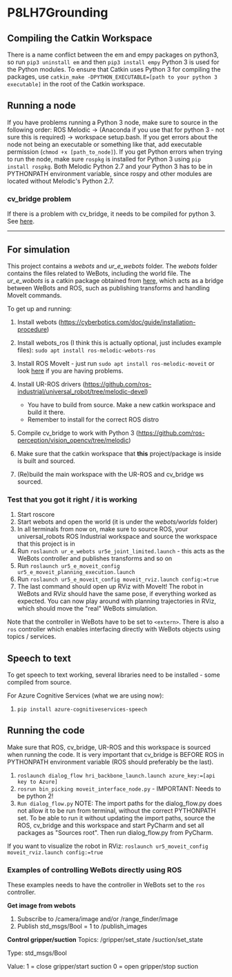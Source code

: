 # P8LH7Grounding

## Compiling the Catkin Workspace
There is a name conflict between the em and empy packages on python3, so run `pip3 uninstall em` and then `pip3 install empy`
Python 3 is used for the Python modules. To ensure that Catkin uses Python 3 for compiling the packages, use 
`catkin_make -DPYTHON_EXECUTABLE=[path to your python 3 executable]` in the root of the Catkin workspace.

## Running a node
If you have problems running a Python 3 node, make sure to source in the following order: ROS Melodic -> (Anaconda if you use that for python 3 - not sure this is required) -> workspace setup.bash.
If you get errors about the node not being an executable or something like that, add executable permission (`chmod +x [path_to_node]`). If you get Python errors when trying to run the node, make sure `rospkg` is installed for Python 3 using `pip install rospkg`. Both Melodic Python 2.7 and your Python 3 has to be in PYTHONPATH environment variable, since rospy and other modules are located without Melodic's Python 2.7.

### cv_bridge problem
If there is a problem with cv_bridge, it needs to be compiled for python 3. See [here](https://medium.com/@beta_b0t/how-to-setup-ros-with-python-3-44a69ca36674).

---

## For simulation
This project contains a *webots* and *ur_e_webots* folder. The *webots* folder contains the files related to WeBots, including the world file. The *ur_e_wobots* is a catkin package obtained from [here](https://github.com/cyberbotics/webots/tree/master/projects/robots/universal_robots/resources/ros_package/ur_e_webots), which acts as a bridge between WeBots and ROS, such as publishing transforms and handling MoveIt commands.

To get up and running:

1. Install webots (https://cyberbotics.com/doc/guide/installation-procedure)

2. Install webots_ros (I think this is actually optional, just includes example files): `sudo apt install ros-melodic-webots-ros`

3. Install ROS MoveIt - just run `sudo apt install ros-melodic-moveit` or look [here](http://docs.ros.org/en/melodic/api/moveit_tutorials/html/doc/getting_started/getting_started.html) if you are having problems.

4. Install UR-ROS drivers (https://github.com/ros-industrial/universal_robot/tree/melodic-devel)
   - You have to build from source. Make a new catkin workspace and build it there.
   - Remember to install for the correct ROS distro

5. Compile cv_bridge to work with Python 3 (https://github.com/ros-perception/vision_opencv/tree/melodic)

6. Make sure that the catkin workspace that **this** project/package is inside is built and sourced.

7. (Re)build the main workspace with the UR-ROS and cv_bridge ws sourced.

### Test that you got it right / it is working
1. Start roscore
2. Start webots and open the world (it is under the *webots/worlds* folder)
3. In all terminals from now on, make sure to source ROS, your universal_robots ROS Industrial workspace and source the workspace that this project is in
4. Run `roslaunch ur_e_webots ur5e_joint_limited.launch` - this acts as the WeBots controller and publishes transforms and so on
5. Run `roslaunch ur5_e_moveit_config ur5_e_moveit_planning_execution.launch`
6. Run `roslaunch ur5_e_moveit_config moveit_rviz.launch config:=true`
7. The last command should open up RViz with MoveIt! The robot in WeBots and RViz should have the same pose, if everything worked as expected. You can now play around with planning trajectories in RViz, which should move the "real" WeBots simulation.

Note that the controller in WeBots have to be set to `<extern>`. There is also a `ros` controller which enables interfacing directly with WeBots objects using topics / services. 

## Speech to text
To get speech to text working, several libraries need to be installed - some compiled from source.

For Azure Cognitive Services (what we are using now):
1. `pip install azure-cognitiveservices-speech`

## Running the code
Make sure that ROS, cv_bridge, UR-ROS and this workspace is sourced when running the code. It is very important that cv_bridge is BEFORE ROS in PYTHONPATH environment variable (ROS should preferably be the last).
1. `roslaunch dialog_flow hri_backbone_launch.launch azure_key:=[api key to Azure]`
2. `rosrun bin_picking moveit_interface_node.py` - IMPORTANT: Needs to be python 2!
3. `Run dialog_flow.py` NOTE: The import paths for the dialog_flow.py does not allow it to be run from terminal, without the correct PYTHONPATH set. 
To be able to run it without updating the import paths, source the ROS, cv_bridge and this workspace and start PyCharm and set all packages as "Sources root". Then run dialog_flow.py from PyCharm.

If you want to visualize the robot in RViz: `roslaunch ur5_moveit_config moveit_rviz.launch config:=true`

### Examples of controlling WeBots directly using ROS
These examples needs to have the controller in WeBots set to the `ros` controller.

__Get image from webots__
1. Subscribe to /camera/image and/or /range_finder/image
2. Publish std\_msgs/Bool = 1 to /publish_images


__Control gripper/suction__
Topics: /gripper/set_state
		/suction/set_state

Type: std_msgs/Bool

Value: 1 = close gripper/start suction
	   0 = open gripper/stop suction
